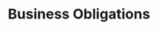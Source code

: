---
layout: page
title: Business Obligations
permalink: "/businesses/obligations/"
main: |- 
    Businesses shall:

    Not employ technologies that are inherently harmful, injurious, violent and highly hazardous to consumers.

    Remove or eliminate from the market hazardous products and replace them with products that are safer and more appropriate.

    Not indulge in obnoxious practices or the unscrupulous exploitation of consumers.

    Adopt appropriate measures to ensure that products are safe for either intended or normally safe use.

    Produce label showing date and place of manufacture of products and certificate of compliance.

    Not indulge in the sale, distribution, advertisement of products which do not comply with safety or health regulations.

    Certify that all safety standards are met in their products.

    Notify consumers of any imminent public hazard in thier products and withdraw such products from the market.

    Not issue wrongful or deceptive advertisements about a product or service.

    Register all sales promotion with the Council.
---